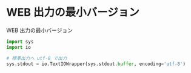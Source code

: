 # WEB 出力の最小バージョン
WEB 出力の最小バージョン
```python
import sys
import io

# 標準出力へ utf-8 で出力
sys.stdout = io.TextIOWrapper(sys.stdout.buffer, encoding='utf-8')
```
